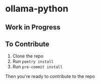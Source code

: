 # ollama-python
## Work in Progress



## To Contribute
1. Clone the repo
2. Run `poetry install`
3. Run `pre-commit install`

Then you're ready to contribute to the repo
